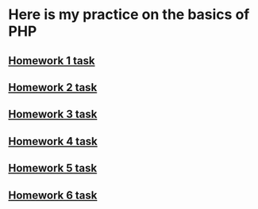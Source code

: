 # Here is my practice on the basics of PHP
## [Homework 1 task](https://github.com/STEP-IT-Academy/PHP_Basics/blob/HW_1/PHP_HW_1.pdf)
## [Homework 2 task](https://github.com/STEP-IT-Academy/PHP_Basics/blob/HW_2/PHP_HW_2.pdf)
## [Homework 3 task](https://github.com/STEP-IT-Academy/PHP_Basics/blob/HW_3/PHP_HW_3.pdf)
## [Homework 4 task](https://github.com/STEP-IT-Academy/PHP_Basics/blob/HW_4/PHP_HW_4.pdf)
## [Homework 5 task](https://github.com/STEP-IT-Academy/PHP_Basics/blob/HW_5/PHP_HW_5.pdf)
## [Homework 6 task](https://github.com/STEP-IT-Academy/PHP_Basics/blob/HW_6/PHP_HW_6.pdf)
